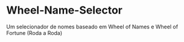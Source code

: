 # Wheel-Name-Selector
Um selecionador de nomes baseado em Wheel of Names e Wheel of Fortune (Roda a Roda)
